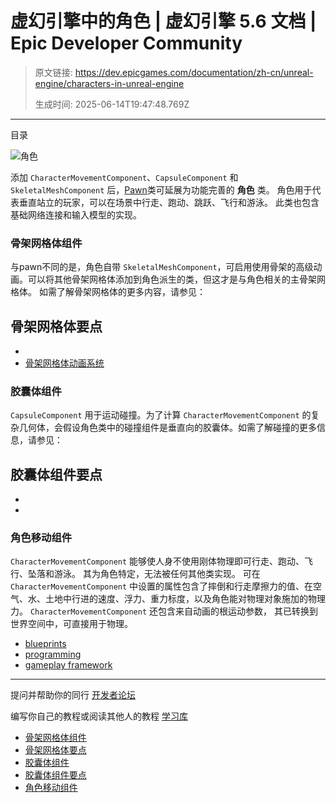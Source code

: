 # 虚幻引擎中的角色 | 虚幻引擎 5.6 文档 | Epic Developer Community

> 原文链接: https://dev.epicgames.com/documentation/zh-cn/unreal-engine/characters-in-unreal-engine
> 
> 生成时间: 2025-06-14T19:47:48.769Z

---

目录

![角色](https://dev.epicgames.com/community/api/documentation/image/fb01f4ce-1e8e-40fa-96a8-e23ef4a5a5f5?resizing_type=fill&width=1920&height=335)

添加 `CharacterMovementComponent`、`CapsuleComponent` 和 `SkeletalMeshComponent` 后，[Pawn](/documentation/404)类可延展为功能完善的 **角色** 类。 角色用于代表垂直站立的玩家，可以在场景中行走、跑动、跳跃、飞行和游泳。 此类也包含基础网络连接和输入模型的实现。

### 骨架网格体组件

与pawn不同的是，角色自带 `SkeletalMeshComponent`，可启用使用骨架的高级动画。可以将其他骨架网格体添加到角色派生的类，但这才是与角色相关的主骨架网格体。 如需了解骨架网格体的更多内容，请参见：

## 骨架网格体要点

-   [](/documentation/404)
-   [骨架网格体动画系统](/documentation/zh-cn/unreal-engine/skeletal-mesh-animation-system-in-unreal-engine)

### 胶囊体组件

`CapsuleComponent` 用于运动碰撞。为了计算 `CharacterMovementComponent` 的复杂几何体，会假设角色类中的碰撞组件是垂直向的胶囊体。如需了解碰撞的更多信息，请参见：

## 胶囊体组件要点

-   [](/documentation/404)
-   [](/documentation/404)

### 角色移动组件

`CharacterMovementComponent` 能够使人身不使用刚体物理即可行走、跑动、飞行、坠落和游泳。 其为角色特定，无法被任何其他类实现。 可在 `CharacterMovementComponent` 中设置的属性包含了摔倒和行走摩擦力的值、在空气、水、土地中行进的速度、浮力、重力标度，以及角色能对物理对象施加的物理力。 `CharacterMovementComponent` 还包含来自动画的根运动参数， 其已转换到世界空间中，可直接用于物理。

-   [blueprints](https://dev.epicgames.com/community/search?query=blueprints)
-   [programming](https://dev.epicgames.com/community/search?query=programming)
-   [gameplay framework](https://dev.epicgames.com/community/search?query=gameplay%20framework)

* * *

提问并帮助你的同行 [开发者论坛](https://forums.unrealengine.com/categories?tag=unreal-engine)

编写你自己的教程或阅读其他人的教程 [学习库](https://dev.epicgames.com/community/unreal-engine/learning)

-   [骨架网格体组件](/documentation/zh-cn/unreal-engine/characters-in-unreal-engine#%E9%AA%A8%E6%9E%B6%E7%BD%91%E6%A0%BC%E4%BD%93%E7%BB%84%E4%BB%B6)
-   [骨架网格体要点](/documentation/zh-cn/unreal-engine/characters-in-unreal-engine#%E9%AA%A8%E6%9E%B6%E7%BD%91%E6%A0%BC%E4%BD%93%E8%A6%81%E7%82%B9)
-   [胶囊体组件](/documentation/zh-cn/unreal-engine/characters-in-unreal-engine#%E8%83%B6%E5%9B%8A%E4%BD%93%E7%BB%84%E4%BB%B6)
-   [胶囊体组件要点](/documentation/zh-cn/unreal-engine/characters-in-unreal-engine#%E8%83%B6%E5%9B%8A%E4%BD%93%E7%BB%84%E4%BB%B6%E8%A6%81%E7%82%B9)
-   [角色移动组件](/documentation/zh-cn/unreal-engine/characters-in-unreal-engine#%E8%A7%92%E8%89%B2%E7%A7%BB%E5%8A%A8%E7%BB%84%E4%BB%B6)